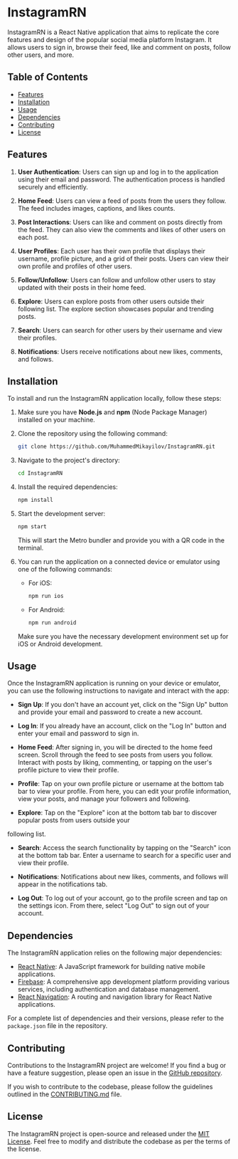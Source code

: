 # InstagramRN

InstagramRN is a React Native application that aims to replicate the core features and design of the popular social media platform Instagram. It allows users to sign in, browse their feed, like and comment on posts, follow other users, and more.

## Table of Contents

- [Features](#features)
- [Installation](#installation)
- [Usage](#usage)
- [Dependencies](#dependencies)
- [Contributing](#contributing)
- [License](#license)

## Features

1. **User Authentication**: Users can sign up and log in to the application using their email and password. The authentication process is handled securely and efficiently.

2. **Home Feed**: Users can view a feed of posts from the users they follow. The feed includes images, captions, and likes counts.

3. **Post Interactions**: Users can like and comment on posts directly from the feed. They can also view the comments and likes of other users on each post.

4. **User Profiles**: Each user has their own profile that displays their username, profile picture, and a grid of their posts. Users can view their own profile and profiles of other users.

5. **Follow/Unfollow**: Users can follow and unfollow other users to stay updated with their posts in their home feed.

6. **Explore**: Users can explore posts from other users outside their following list. The explore section showcases popular and trending posts.

7. **Search**: Users can search for other users by their username and view their profiles.

8. **Notifications**: Users receive notifications about new likes, comments, and follows.

## Installation

To install and run the InstagramRN application locally, follow these steps:

1. Make sure you have **Node.js** and **npm** (Node Package Manager) installed on your machine.

2. Clone the repository using the following command:

   ```bash
   git clone https://github.com/MuhammedMikayilov/InstagramRN.git
   ```

3. Navigate to the project's directory:

   ```bash
   cd InstagramRN
   ```

4. Install the required dependencies:

   ```bash
   npm install
   ```

5. Start the development server:

   ```bash
   npm start
   ```

   This will start the Metro bundler and provide you with a QR code in the terminal.

6. You can run the application on a connected device or emulator using one of the following commands:

   - For iOS:

     ```bash
     npm run ios
     ```

   - For Android:

     ```bash
     npm run android
     ```

   Make sure you have the necessary development environment set up for iOS or Android development.

## Usage

Once the InstagramRN application is running on your device or emulator, you can use the following instructions to navigate and interact with the app:

- **Sign Up**: If you don't have an account yet, click on the "Sign Up" button and provide your email and password to create a new account.

- **Log In**: If you already have an account, click on the "Log In" button and enter your email and password to sign in.

- **Home Feed**: After signing in, you will be directed to the home feed screen. Scroll through the feed to see posts from users you follow. Interact with posts by liking, commenting, or tapping on the user's profile picture to view their profile.

- **Profile**: Tap on your own profile picture or username at the bottom tab bar to view your profile. From here, you can edit your profile information, view your posts, and manage your followers and following.

- **Explore**: Tap on the "Explore" icon at the bottom tab bar to discover popular posts from users outside your

 following list.

- **Search**: Access the search functionality by tapping on the "Search" icon at the bottom tab bar. Enter a username to search for a specific user and view their profile.

- **Notifications**: Notifications about new likes, comments, and follows will appear in the notifications tab.

- **Log Out**: To log out of your account, go to the profile screen and tap on the settings icon. From there, select "Log Out" to sign out of your account.

## Dependencies

The InstagramRN application relies on the following major dependencies:

- [React Native](https://reactnative.dev/): A JavaScript framework for building native mobile applications.
- [Firebase](https://firebase.google.com/): A comprehensive app development platform providing various services, including authentication and database management.
- [React Navigation](https://reactnavigation.org/): A routing and navigation library for React Native applications.

For a complete list of dependencies and their versions, please refer to the `package.json` file in the repository.

## Contributing

Contributions to the InstagramRN project are welcome! If you find a bug or have a feature suggestion, please open an issue in the [GitHub repository](https://github.com/MuhammedMikayilov/InstagramRN/issues).

If you wish to contribute to the codebase, please follow the guidelines outlined in the [CONTRIBUTING.md](https://github.com/MuhammedMikayilov/InstagramRN/blob/main/CONTRIBUTING.md) file.

## License

The InstagramRN project is open-source and released under the [MIT License](https://opensource.org/licenses/MIT). Feel free to modify and distribute the codebase as per the terms of the license.
